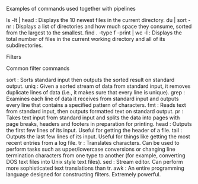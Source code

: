 Examples of commands used together with pipelines


ls -lt | head  :  Displays the 10 newest files in the current directory.
du | sort -nr  :  Displays a list of directories and how much space they consume, sorted from the largest to the smallest.
find . -type f -print | wc -l  :  Displays the total number of files in the current working directory and all of its subdirectories.


Filters


Common filter commands

sort  :  Sorts standard input then outputs the sorted result on standard output.
uniq  :  Given a sorted stream of data from standard input, it removes duplicate lines of data (i.e., it makes sure that every line is unique).
grep  :  Examines each line of data it receives from standard input and outputs every line that contains a specified pattern of characters.
fmt   :  Reads text from standard input, then outputs formatted text on standard output.
pr    :  Takes text input from standard input and splits the data into pages with page breaks, headers and footers in preparation for printing.
head  :  Outputs the first few lines of its input. Useful for getting the header of a file.
tail  :  Outputs the last few lines of its input. Useful for things like getting the most recent entries from a log file.
tr    :  Translates characters. Can be used to perform tasks such as upper/lowercase conversions or changing line termination characters from one type to another (for example, converting DOS text files into Unix style text files).
sed   : Stream editor. Can perform more sophisticated text translations than tr.
awk   : An entire programming language designed for constructing filters. Extremely powerful.
